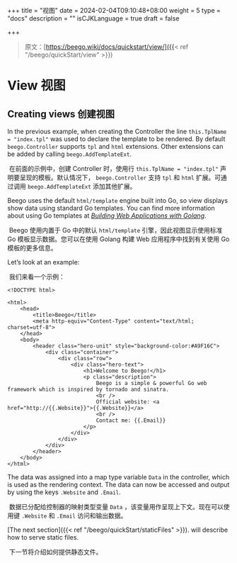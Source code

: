 +++
title = "视图"
date = 2024-02-04T09:10:48+08:00
weight = 5
type = "docs"
description = ""
isCJKLanguage = true
draft = false

+++

> 原文：[https://beego.wiki/docs/quickstart/view/]({{< ref "/beego/quickStart/view" >}})

# View 视图



## Creating views 创建视图

In the previous example, when creating the Controller the line `this.TplName = "index.tpl"` was used to declare the template to be rendered. By default `beego.Controller` supports `tpl` and `html` extensions. Other extensions can be added by calling `beego.AddTemplateExt`.

​	在前面的示例中，创建 Controller 时，使用行 `this.TplName = "index.tpl"` 声明要呈现的模板。默认情况下， `beego.Controller` 支持 `tpl` 和 `html` 扩展。可通过调用 `beego.AddTemplateExt` 添加其他扩展。

Beego uses the default `html/template` engine built into Go, so view displays show data using standard Go templates. You can find more information about using Go templates at [*Building Web Applications with Golang*](https://github.com/astaxie/build-web-application-with-golang/blob/master/en/07.4.md).

​	Beego 使用内置于 Go 中的默认 `html/template` 引擎，因此视图显示使用标准 Go 模板显示数据。您可以在使用 Golang 构建 Web 应用程序中找到有关使用 Go 模板的更多信息。

Let’s look at an example:

​	我们来看一个示例：

```
<!DOCTYPE html>

<html>
    <head>
        <title>Beego</title>
        <meta http-equiv="Content-Type" content="text/html; charset=utf-8">
    </head>
    <body>
        <header class="hero-unit" style="background-color:#A9F16C">
            <div class="container">
                <div class="row">
                    <div class="hero-text">
                        <h1>Welcome to Beego!</h1>
                        <p class="description">
                            Beego is a simple & powerful Go web framework which is inspired by tornado and sinatra.
                            <br />
                            Official website: <a href="http://{{.Website}}">{{.Website}}</a>
                            <br />
                            Contact me: {{.Email}}
                        </p>
                    </div>
                </div>
            </div>
        </header>
    </body>
</html>
```

The data was assigned into a map type variable `Data` in the controller, which is used as the rendering context. The data can now be accessed and output by using the keys `.Website` and `.Email`.

​	数据已分配给控制器的映射类型变量 `Data` ，该变量用作呈现上下文。现在可以使用键 `.Website` 和 `.Email` 访问和输出数据。

[The next section]({{< ref "/beego/quickStart/staticFiles" >}}). will describe how to serve static files.

​	下一节将介绍如何提供静态文件。
